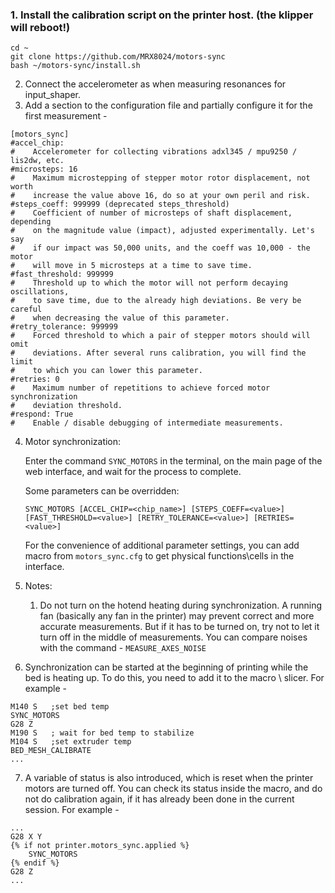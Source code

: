 ### 1. Install the calibration script on the printer host. (the klipper will reboot!)

```
cd ~
git clone https://github.com/MRX8024/motors-sync
bash ~/motors-sync/install.sh
```

2. Connect the accelerometer as when measuring resonances for input_shaper.
3. Add a section to the configuration file and partially configure it for
   the first measurement -
```
[motors_sync]
#accel_chip:
#    Accelerometer for collecting vibrations adxl345 / mpu9250 / lis2dw, etc.
#microsteps: 16
#    Maximum microstepping of stepper motor rotor displacement, not worth
#    increase the value above 16, do so at your own peril and risk.
#steps_coeff: 999999 (deprecated steps_threshold)
#    Coefficient of number of microsteps of shaft displacement, depending 
#    on the magnitude value (impact), adjusted experimentally. Let's say
#    if our impact was 50,000 units, and the coeff was 10,000 - the motor
#    will move in 5 microsteps at a time to save time.
#fast_threshold: 999999
#    Threshold up to which the motor will not perform decaying oscillations,
#    to save time, due to the already high deviations. Be very be careful
#    when decreasing the value of this parameter.
#retry_tolerance: 999999
#    Forced threshold to which a pair of stepper motors should will omit
#    deviations. After several runs calibration, you will find the limit 
#    to which you can lower this parameter.
#retries: 0
#    Maximum number of repetitions to achieve forced motor synchronization
#    deviation threshold.
#respond: True
#    Enable / disable debugging of intermediate measurements.
```

4. Motor synchronization:

   Enter the command `SYNC_MOTORS` in the terminal, on the main page of the
   web interface, and wait for the process to complete.
   
   Some parameters can be overridden:
   ```
   SYNC_MOTORS [ACCEL_CHIP=<chip_name>] [STEPS_COEFF=<value>]
   [FAST_THRESHOLD=<value>] [RETRY_TOLERANCE=<value>] [RETRIES=<value>]
   ```
   For the convenience of additional parameter settings, you can add macro
   from `motors_sync.cfg` to get physical functions\cells in the interface.


5. Notes:
   1. Do not turn on the hotend heating during synchronization.
      A running fan (basically any fan in the printer) may prevent correct
      and more accurate measurements. But if it has to be turned on, try
      not to let it turn off in the middle of measurements. You can compare
      noises with the command - `MEASURE_AXES_NOISE`


6. Synchronization can be started at the beginning of printing
   while the bed is heating up. To do this, you need to add it 
   to the macro \ slicer. For example -
```
M140 S   ;set bed temp
SYNC_MOTORS
G28 Z
M190 S   ; wait for bed temp to stabilize
M104 S   ;set extruder temp
BED_MESH_CALIBRATE
...
```
7. A variable of status is also introduced, which is reset when the printer
   motors are turned off. You can check its status inside the macro, and do
   not do calibration again, if it has already been done in the current
   session. For example -
```
...
G28 X Y
{% if not printer.motors_sync.applied %}
    SYNC_MOTORS
{% endif %}
G28 Z
...
```
